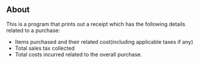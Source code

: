 ## About

This is a program that prints out a receipt which has the following details related to a purchase:
- Items purchased and their related cost(including applicable taxes if any)
- Total sales tax collected
- Total costs incurred related to the overall purchase.

